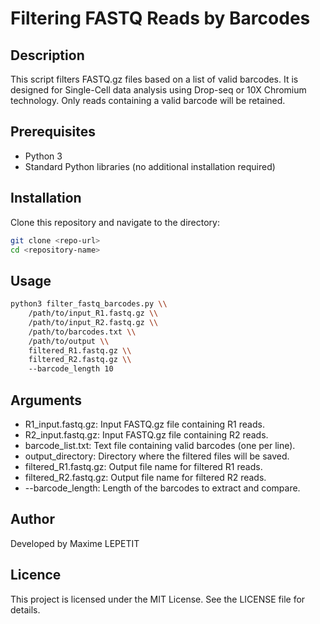 # Filtering FASTQ Reads by Barcodes

## Description

This script filters FASTQ.gz files based on a list of valid barcodes. It is designed for Single-Cell data analysis using Drop-seq or 10X Chromium technology. Only reads containing a valid barcode will be retained.

## Prerequisites

- Python 3
- Standard Python libraries (no additional installation required)

## Installation

Clone this repository and navigate to the directory:

```bash
git clone <repo-url>
cd <repository-name>
```
## Usage 

```bash
python3 filter_fastq_barcodes.py \\
    /path/to/input_R1.fastq.gz \\
    /path/to/input_R2.fastq.gz \\
    /path/to/barcodes.txt \\
    /path/to/output \\
    filtered_R1.fastq.gz \\
    filtered_R2.fastq.gz \\
    --barcode_length 10
```

## Arguments

* R1_input.fastq.gz: Input FASTQ.gz file containing R1 reads.
* R2_input.fastq.gz: Input FASTQ.gz file containing R2 reads.
* barcode_list.txt: Text file containing valid barcodes (one per line).
* output_directory: Directory where the filtered files will be saved.
* filtered_R1.fastq.gz: Output file name for filtered R1 reads.
* filtered_R2.fastq.gz: Output file name for filtered R2 reads.
* --barcode_length: Length of the barcodes to extract and compare.

## Author

Developed by Maxime LEPETIT

## Licence

This project is licensed under the MIT License. See the LICENSE file for details.



